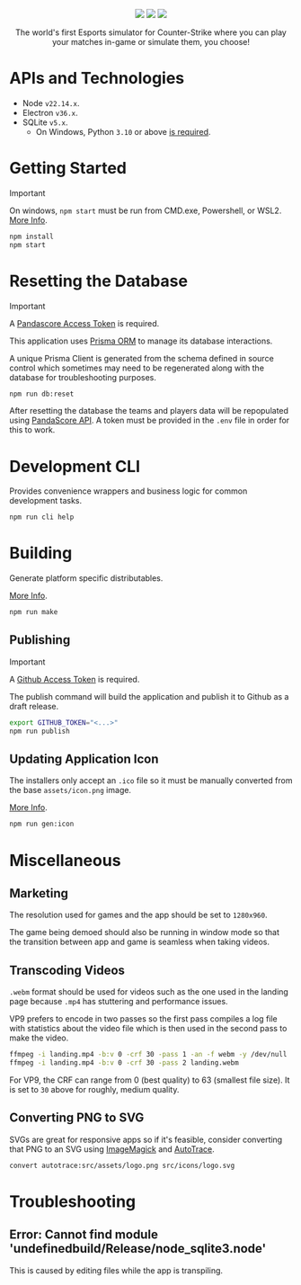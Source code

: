 <div align="center">
  <p>
    <a href="https://discord.gg/ZaEwHfDD5N"><img src="https://img.shields.io/discord/1296858234853789826?style=for-the-badge&label=Discord&logo=discord&logoColor=white" /></a>
    <a href="https://playliga.gg/#/#download"><img src="https://img.shields.io/badge/download-latest-salmon?style=for-the-badge&logo=github" /></a>
    <a href="https://github.com/playliga/prototype/milestones"><img src="https://img.shields.io/badge/view_the-roadmap-blue?style=for-the-badge&logo=rocket&logoColor=white" /></a>
  </p>
  <p>The world's first Esports simulator for Counter-Strike where you can play your matches in-game or simulate them, you choose!</p>
</div>

# APIs and Technologies

- Node `v22.14.x`.
- Electron `v36.x`.
- SQLite `v5.x`.
  - On Windows, Python `3.10` or above [is required](https://github.com/nodejs/node-gyp#on-windows).

# Getting Started

> [!IMPORTANT]
> On windows, `npm start` must be run from CMD.exe, Powershell, or WSL2. [More Info](https://www.electronforge.io/templates/typescript-+-webpack-template).

```bash
npm install
npm start
```

# Resetting the Database

> [!IMPORTANT]
> A [Pandascore Access Token](https://app.pandascore.co/dashboard/main) is required.

This application uses [Prisma ORM](https://www.prisma.io/) to manage its database interactions.

A unique Prisma Client is generated from the schema defined in source control which sometimes may need to be regenerated along with the database for troubleshooting purposes.

```bash
npm run db:reset
```

After resetting the database the teams and players data will be repopulated using [PandaScore API](https://pandascore.co). A token must be provided in the `.env` file in order for this to work.

# Development CLI

Provides convenience wrappers and business logic for common development tasks.

```bash
npm run cli help
```

# Building

Generate platform specific distributables.

[More Info](https://www.electronforge.io/config/makers).

```bash
npm run make
```

## Publishing

> [!IMPORTANT]
> A [Github Access Token](https://github.com/settings/tokens) is required.

The publish command will build the application and publish it to Github as a draft release.

```bash
export GITHUB_TOKEN="<...>"
npm run publish
```

## Updating Application Icon

The installers only accept an `.ico` file so it must be manually converted from the base `assets/icon.png` image.

[More Info](https://www.electronforge.io/guides/create-and-add-icons#configuring-installer-icons).

```bash
npm run gen:icon
```

# Miscellaneous

## Marketing

The resolution used for games and the app should be set to `1280x960`.

The game being demoed should also be running in window mode so that the transition between app and game is seamless when taking videos.

## Transcoding Videos

`.webm` format should be used for videos such as the one used in the landing page because `.mp4` has stuttering and performance issues.

VP9 prefers to encode in two passes so the first pass compiles a log file with statistics about the video file which is then used in the second pass to make the video.

```bash
ffmpeg -i landing.mp4 -b:v 0 -crf 30 -pass 1 -an -f webm -y /dev/null
ffmpeg -i landing.mp4 -b:v 0 -crf 30 -pass 2 landing.webm
```

For VP9, the CRF can range from 0 (best quality) to 63 (smallest file size). It is set to `30` above for roughly, medium quality.

## Converting PNG to SVG

SVGs are great for responsive apps so if it's feasible, consider converting that PNG to an SVG using [ImageMagick](http://www.imagemagick.org/Usage/draw/#svg_output) and [AutoTrace](https://github.com/autotrace/autotrace).

```bash
convert autotrace:src/assets/logo.png src/icons/logo.svg
```

# Troubleshooting

## Error: Cannot find module 'undefinedbuild/Release/node_sqlite3.node'

This is caused by editing files while the app is transpiling.
